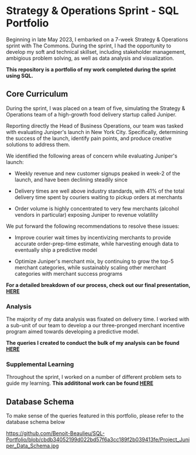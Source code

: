 # Strategy & Operations Sprint - SQL Portfolio
Beginning in late May 2023, I embarked on a 7-week Strategy & Operations sprint with The Commons. 
During the sprint, I had the opportunity to develop my soft and technical skillset, including stakeholder management, ambigious problem solving, as well as data analysis and visualization.

**This repository is a portfolio of my work completed during the sprint using SQL.**

## Core Curriculum 
During the sprint, I was placed on a team of five, simulating the Strategy & Operations team of a high-growth food delivery startup called Juniper. 

Reporting directly the Head of Business Operations, our team was tasked with evaluating Juniper's launch in New York City. Specifically, determining the success of the launch, identify pain points, and produce creative solutions to address them. 

We identified the following areas of concern while evaluating Juniper's launch: 

- Weekly revenue and new customer signups peaked in week-2 of the launch, and have been declining steadily since 

- Delivery times are well above industry standards, with 41% of the total delivery time spent by couriers waiting to pickup orders at merchants

- Order volume is highly concentrated to very few merchants (alcohol vendors in particular) exposing Juniper to revenue volatility 

We put forward the following recommendations to resolve these issues: 

- Improve courier wait times by incentivizing merchants to provide accurate order-prep-time estimate, while harvesting enough data to eventually ship a predictive model

- Optimize Juniper's merchant mix, by continuing to grow the top-5 merchant categories, while sustainably scaling other merchant categories with merchant success programs

**For a detailed breakdown of our process, check out our final presentation, [**HERE**](https://github.com/Benoit-Beaulieu/StratOps2023_TheCommons/blob/f5520431684f74a23646988147aa50ad431cac69/Final%20Presentation%20-%20Team%20Rohan%20%20(RoR).pdf)**

### Analysis
The majority of my data analysis was fixated on delivery time. I worked with a sub-unit of our team to develop a our three-pronged merchant incentive program aimed towards developing a predictive model. 

**The queries I created to conduct the bulk of my analysis can be found [**HERE**](https://github.com/Benoit-Beaulieu/StratOps2023_TheCommons/blob/71886e97d0c47ccb14041698ec6bfaedb969d829/core_curriculum_analysis.sql)**

### Supplemental Learning  
Throughout the sprint, I worked on a number of different problem sets to guide my learning. **This addititonal work can be found [**HERE**](https://github.com/Benoit-Beaulieu/StratOps2023_TheCommons/blob/cc461e18e5b8684d7fd9b218780786040d76e521/problem_set_1.sql)**

## Database Schema 
To make sense of the queries featured in this portfolio, please refer to the database schema below

https://github.com/Benoit-Beaulieu/SQL-Portfolio/blob/cbdb34052199d022bd57f6a3cc189f2b039413fe/Project_Juniper_Data_Schema.jpg
